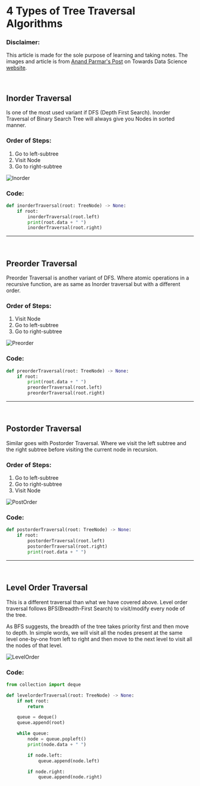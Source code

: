 # 4 Types of Tree Traversal Algorithms
### Disclaimer:
This article is made for the sole purpose of learning and taking notes. The images and article is from [Anand Parmar's Post](https://towardsdatascience.com/4-types-of-tree-traversal-algorithms-d56328450846) on Towards Data Science [website](https://towardsdatascience.com).

</br>

## Inorder Traversal
Is one of the most used variant if DFS (Depth First Search). Inorder Traversal of Binary Search Tree will always give you Nodes in sorted manner.

### Order of Steps:
1. Go to left-subtree
2. Visit Node
3. Go to right-subtree

![Inorder](https://miro.medium.com/max/500/1*bxQlukgMC9cGv_MFUllX2Q.gif)

### Code:
```python
def inorderTraversal(root: TreeNode) -> None:
	if root:
		inorderTraversal(root.left)
		print(root.data + " ")
		inorderTraversal(root.right)
```

___

</br>

## Preorder Traversal
Preorder Traversal is another variant of DFS. Where atomic operations in a recursive function, are as same as Inorder traversal but with a different order.

### Order of Steps:
1. Visit Node
2. Go to left-subtree
3. Go to right-subtree

![Preorder](https://miro.medium.com/max/500/1*UGoV21qO6N8JED-ozsbXWw.gif)

### Code:
```python
def preorderTraversal(root: TreeNode) -> None:
	if root:
		print(root.data + " ")
		preorderTraversal(root.left)
		preorderTraversal(root.right)
```

___

</br>

## Postorder Traversal
Similar goes with Postorder Traversal. Where we visit the left subtree and the right subtree before visiting the current node in recursion.

### Order of Steps:
1. Go to left-subtree
2. Go to right-subtree
3. Visit Node

![PostOrder](https://miro.medium.com/max/500/1*UGrzA4qtLCaaCiNAKZyj_w.gif)

### Code:
```python
def postorderTraversal(root: TreeNode) -> None:
	if root:
		postorderTraversal(root.left)
		postorderTraversal(root.right)
		print(root.data + " ")
```

___

</br>

## Level Order Traversal
This is a different traversal than what we have covered above. Level order traversal follows BFS(Breadth-First Search) to visit/modify every node of the tree.

As BFS suggests, the breadth of the tree takes priority first and then move to depth. In simple words, we will visit all the nodes present at the same level one-by-one from left to right and then move to the next level to visit all the nodes of that level.

![LevelOrder](https://miro.medium.com/max/500/1*2NIfAdSadsdK2rP015f6Xg.gif)

### Code:
```python
from collection import deque

def levelorderTraversal(root: TreeNode) -> None:
	if not root:
		return

    queue = deque()
	queue.append(root)

	while queue:
		node = queue.popleft()
		print(node.data + " ")

		if node.left:
			queue.append(node.left)

		if node.right:
			queue.append(node.right)
```